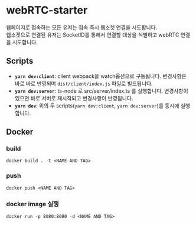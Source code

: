 # webRTC-starter

웹페이지로 접속하는 모든 유저는 접속 즉시 웹소켓 연결을 시도합니다.  
웹소켓으로 연결된 유저는 SocketID를 통해서 연결할 대상을 식별하고 webRTC 연결을 시도합니다.

## Scripts
- **```yarn dev:client```**: client webpack을 watch옵션으로 구동됩니다. 변경사항은 바로 바로 반영되며 `dist/client/index.js` 파일로 빌드됩니다.
- **```yarn dev:server```**: ts-node 로 src/server/index.ts 를 실행합니다. 변경사항이 있으면 바로 서버로 재시작되고 변경사항이 반영됩니다.
- **```yarn dev```**: 위의 두 scripts(```yarn dev:client```, ```yarn dev:server```)를 동시에 실행합니다.

## Docker
### build
```
docker build . -t <NAME AND TAG>
```

### push
```
docker push <NAME AND TAG>
```

### docker image 실행
```
docker run -p 8080:8080 -d <NAME AND TAG>
```